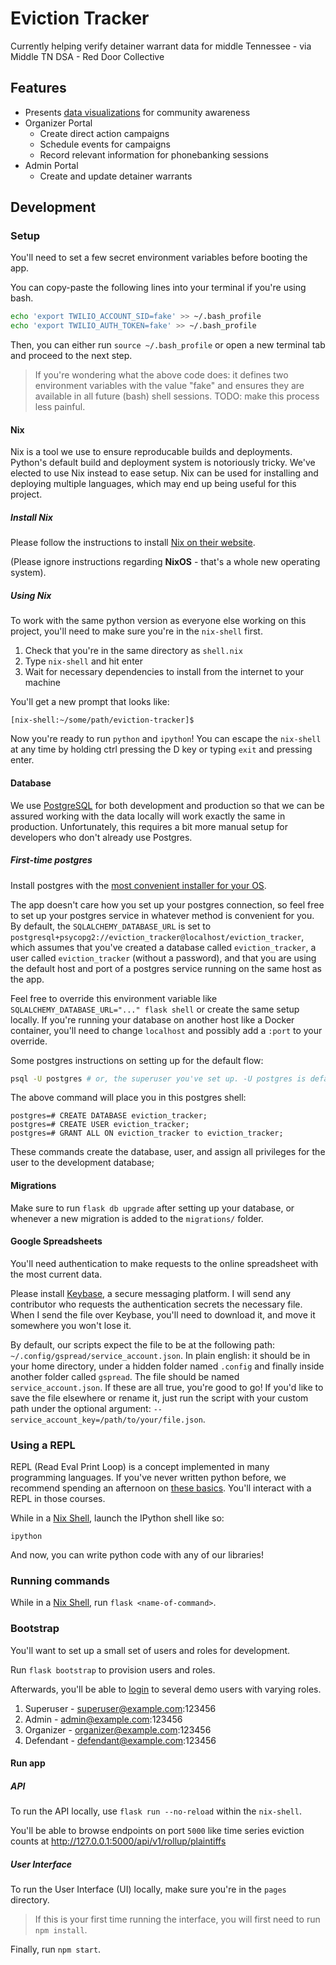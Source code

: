 # Eviction Tracker

Currently helping verify detainer warrant data for middle Tennessee - via Middle TN DSA - Red Door Collective

## Features

* Presents [data visualizations](https://reddoorcollective.org) for community awareness
* Organizer Portal
  * Create direct action campaigns
  * Schedule events for campaigns
  * Record relevant information for phonebanking sessions
* Admin Portal
  * Create and update detainer warrants

## Development

### Setup

You'll need to set a few secret environment variables before booting the app.

You can copy-paste the following lines into your terminal if you're using bash.

```bash
echo 'export TWILIO_ACCOUNT_SID=fake' >> ~/.bash_profile
echo 'export TWILIO_AUTH_TOKEN=fake' >> ~/.bash_profile
```

Then, you can either run `source ~/.bash_profile` or open a new terminal tab and proceed to the next step.

> If you're wondering what the above code does: it defines two environment variables with the value "fake" and ensures they are available in all future (bash) shell sessions. TODO: make this process less painful.

#### Nix

Nix is a tool we use to ensure reproducable builds and deployments. Python's default build and deployment system is notoriously tricky.
We've elected to use Nix instead to ease setup. Nix can be used for installing and deploying multiple languages, which may end up being useful for this project.

##### Install Nix

Please follow the instructions to install [Nix on their website](https://nixos.org/download.html#nix-quick-install).

(Please ignore instructions regarding **NixOS** - that's a whole new operating system).

##### Using Nix

To work with the same python version as everyone else working on this project, you'll need to make sure you're in the `nix-shell` first.

1. Check that you're in the same directory as `shell.nix`
2. Type `nix-shell` and hit enter
3. Wait for necessary dependencies to install from the internet to your machine

You'll get a new prompt that looks like:

```
[nix-shell:~/some/path/eviction-tracker]$ 
```

Now you're ready to run `python` and `ipython`! You can escape the `nix-shell` at any time by holding ctrl pressing the D key or typing `exit` and pressing enter.

#### Database

We use [PostgreSQL](https://www.postgresql.org/) for both development and production so that we can be assured working with the data locally will work exactly the same in production. Unfortunately, this requires a bit more manual setup for developers who don't already use Postgres.

##### First-time postgres

Install postgres with the [most convenient installer for your OS](https://www.postgresql.org/download/).

The app doesn't care how you set up your postgres connection, so feel free to set up your postgres service in whatever method is convenient for you. By default, the `SQLALCHEMY_DATABASE_URL` is set to `postgresql+psycopg2://eviction_tracker@localhost/eviction_tracker`, which assumes that you've created a database called `eviction_tracker`, a user called `eviction_tracker` (without a password), and that you are using the default host and port of a postgres service running on the same host as the app.

Feel free to override this environment variable like `SQLALCHEMY_DATABASE_URL="..." flask shell` or create the same setup locally. If you're running your database on another host like a Docker container, you'll need to change `localhost` and possibly add a `:port` to your override.

Some postgres instructions on setting up for the default flow:

```bash
psql -U postgres # or, the superuser you've set up. -U postgres is default for modern installs
```

The above command will place you in this postgres shell:
```
postgres=# CREATE DATABASE eviction_tracker;
postgres=# CREATE USER eviction_tracker;
postgres=# GRANT ALL ON eviction_tracker to eviction_tracker;
```

These commands create the database, user, and assign all privileges for the user to the development database;

#### Migrations

Make sure to run `flask db upgrade` after setting up your database, or whenever a new migration is added to the `migrations/` folder.

#### Google Spreadsheets

You'll need authentication to make requests to the online spreadsheet with the most current data.

Please install [Keybase](https://keybase.io/), a secure messaging platform. I will send any contributor who requests the authentication secrets the necessary file. When I send the file over Keybase, you'll need to download it, and move it somewhere you won't lose it.

By default, our scripts expect the file to be at the following path: `~/.config/gspread/service_account.json`. In plain english: it should be in your home directory, under a hidden folder named `.config` and finally inside another folder called `gspread`. The file should be named `service_account.json`. If these are all true, you're good to go! If you'd like to save the file elsewhere or rename it, just run the script with your custom path under the optional argument: `--service_account_key=/path/to/your/file.json`.

### Using a REPL

REPL (Read Eval Print Loop) is a concept implemented in many programming languages. If you've never written python before, we recommend spending an afternoon on [these basics](https://developers.google.com/edu/python). You'll interact with a REPL in those courses. 

While in a [Nix Shell](#using-nix), launch the IPython shell like so:

```
ipython
```

And now, you can write python code with any of our libraries!

### Running commands

While in a [Nix Shell](#using-nix), run `flask <name-of-command>`.

### Bootstrap

You'll want to set up a small set of users and roles for development.

Run `flask bootstrap` to provision users and roles.

Afterwards, you'll be able to [login](http://localhost:1234/login) to several demo users with varying roles.

1. Superuser - superuser@example.com:123456
2. Admin - admin@example.com:123456
3. Organizer - organizer@example.com:123456
4. Defendant - defendant@example.com:123456

#### Run app

##### API

To run the API locally, use `flask run --no-reload` within the `nix-shell`.

You'll be able to browse endpoints on port `5000` like time series eviction counts at http://127.0.0.1:5000/api/v1/rollup/plaintiffs

##### User Interface


To run the User Interface (UI) locally, make sure you're in the `pages` directory.

> If this is your first time running the interface, you will first need to run `npm install`.

Finally, run `npm start`.
